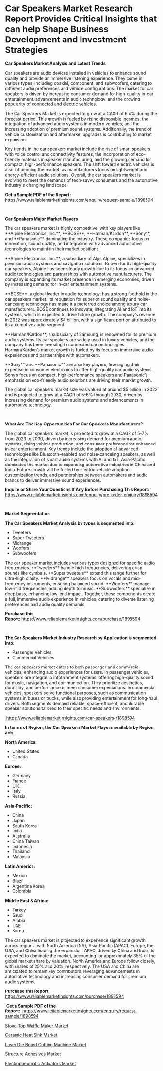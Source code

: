 <p><h1>Car Speakers Market Research Report Provides Critical Insights that can help Shape Business Development and Investment Strategies</h1></p><p><strong>Car Speakers Market Analysis and Latest Trends</strong></p>
<p><p>Car speakers are audio devices installed in vehicles to enhance sound quality and provide an immersive listening experience. They come in various types, including coaxial, component, and subwoofers, catering to different audio preferences and vehicle configurations. The market for car speakers is driven by increasing consumer demand for high-quality in-car entertainment, advancements in audio technology, and the growing popularity of connected and electric vehicles.</p><p>The Car Speakers Market is expected to grow at a CAGR of 6.4% during the forecast period. This growth is fueled by rising disposable incomes, the integration of advanced audio systems in modern vehicles, and the increasing adoption of premium sound systems. Additionally, the trend of vehicle customization and aftermarket upgrades is contributing to market expansion.</p><p>Key trends in the car speakers market include the rise of smart speakers with voice control and connectivity features, the incorporation of eco-friendly materials in speaker manufacturing, and the growing demand for compact, high-performance speakers. The shift toward electric vehicles is also influencing the market, as manufacturers focus on lightweight and energy-efficient audio solutions. Overall, the car speakers market is evolving to meet the demands of tech-savvy consumers and the automotive industry's changing landscape.</p></p>
<p><strong>Get a Sample PDF of the Report:&nbsp;</strong> <a href="https://www.reliablemarketinsights.com/enquiry/request-sample/1898594?utm_campaign=2012&utm_medium=2&utm_source=Github&utm_content=ia&utm_term=21012025&utm_id=car-speakers">https://www.reliablemarketinsights.com/enquiry/request-sample/1898594</a></p>
<p>&nbsp;</p>
<p><strong>Car Speakers Major Market Players</strong></p>
<p><p>The car speakers market is highly competitive, with key players like **Alpine Electronics, Inc.**, **BOSE**, **Harman/Kardon**, **Sony**, and **Panasonic** dominating the industry. These companies focus on innovation, sound quality, and integration with advanced automotive technologies to maintain their market positions.</p><p>**Alpine Electronics, Inc.**, a subsidiary of Alps Alpine, specializes in premium audio systems and navigation solutions. Known for its high-quality car speakers, Alpine has seen steady growth due to its focus on advanced audio technologies and partnerships with automotive manufacturers. The company is expanding its market presence in emerging economies, driven by increasing demand for in-car entertainment systems.</p><p>**BOSE**, a global leader in audio technology, has a strong foothold in the car speakers market. Its reputation for superior sound quality and noise-canceling technology has made it a preferred choice among luxury car manufacturers. BOSE continues to innovate, integrating AI and IoT into its systems, which is expected to drive future growth. The company’s revenue in 2022 was approximately $4 billion, with a significant portion attributed to its automotive audio segment.</p><p>**Harman/Kardon**, a subsidiary of Samsung, is renowned for its premium audio systems. Its car speakers are widely used in luxury vehicles, and the company has been investing in connected car technologies. Harman/Kardon’s market growth is fueled by its focus on immersive audio experiences and partnerships with automakers.</p><p>**Sony** and **Panasonic** are also key players, leveraging their expertise in consumer electronics to offer high-quality car audio systems. Sony’s focus on compact, high-performance speakers and Panasonic’s emphasis on eco-friendly audio solutions are driving their market growth.</p><p>The global car speakers market size was valued at around $5 billion in 2022 and is projected to grow at a CAGR of 5-6% through 2030, driven by increasing demand for premium audio systems and advancements in automotive technology.</p></p>
<p>&nbsp;</p>
<p><strong>What Are The Key Opportunities For Car Speakers Manufacturers?</strong></p>
<p><p>The global car speakers market is projected to grow at a CAGR of 5-7% from 2023 to 2030, driven by increasing demand for premium audio systems, rising vehicle production, and consumer preference for enhanced in-car entertainment. Key trends include the adoption of advanced technologies like Bluetooth-enabled and noise-canceling speakers, as well as the integration of smart audio systems with AI and IoT. Asia-Pacific dominates the market due to expanding automotive industries in China and India. Future growth will be fueled by electric vehicle adoption, customization trends, and partnerships between automakers and audio brands to deliver immersive sound experiences.</p></p>
<p><strong>Inquire or Share Your Questions If Any Before Purchasing This Report:</strong> <a href="https://www.reliablemarketinsights.com/enquiry/pre-order-enquiry/1898594?utm_campaign=2012&utm_medium=2&utm_source=Github&utm_content=ia&utm_term=21012025&utm_id=car-speakers">https://www.reliablemarketinsights.com/enquiry/pre-order-enquiry/1898594</a></p>
<p>&nbsp;</p>
<p><strong>Market Segmentation</strong></p>
<p><strong>The Car Speakers Market Analysis by types is segmented into:</strong></p>
<p><ul><li>Tweeters</li><li>Super Tweeters</li><li>Midrange</li><li>Woofers</li><li>Subwoofers</li></ul></p>
<p><p>The car speaker market includes various types designed for specific audio frequencies. **Tweeters** handle high frequencies, delivering crisp sounds like cymbals. **Super tweeters** extend this range further for ultra-high clarity. **Midrange** speakers focus on vocals and mid-frequency instruments, ensuring balanced sound. **Woofers** manage low-mid frequencies, adding depth to music. **Subwoofers** specialize in deep bass, enhancing low-end impact. Together, these components create a full, immersive audio experience in vehicles, catering to diverse listening preferences and audio quality demands.</p></p>
<p><strong>Purchase this Report:&nbsp;</strong><a href="https://www.reliablemarketinsights.com/purchase/1898594?utm_campaign=2012&utm_medium=2&utm_source=Github&utm_content=ia&utm_term=21012025&utm_id=car-speakers">https://www.reliablemarketinsights.com/purchase/1898594</a></p>
<p>&nbsp;</p>
<p><strong>The Car Speakers Market Industry Research by Application is segmented into:</strong></p>
<p><ul><li>Passenger Vehicles</li><li>Commercial Vehicles</li></ul></p>
<p><p>The car speakers market caters to both passenger and commercial vehicles, enhancing audio experiences for users. In passenger vehicles, speakers are integral to infotainment systems, offering high-quality sound for music, navigation, and communication. They prioritize aesthetics, durability, and performance to meet consumer expectations. In commercial vehicles, speakers serve functional purposes, such as communication systems in buses or trucks, while also providing entertainment for long-haul drivers. Both segments demand reliable, space-efficient, and durable speaker solutions tailored to their specific needs and environments.</p></p>
<p><a href="https://www.reliablemarketinsights.com/car-speakers-r1898594?utm_campaign=2012&utm_medium=2&utm_source=Github&utm_content=ia&utm_term=21012025&utm_id=car-speakers">&nbsp;https://www.reliablemarketinsights.com/car-speakers-r1898594</a></p>
<p><strong>In terms of Region, the Car Speakers Market Players available by Region are:</strong></p>
<p>
    <p> <strong> North America: </strong>
        <ul>
            <li>United States</li>
            <li>Canada</li>
        </ul>
        </p> 
    <p> <strong> Europe: </strong>
        <ul>
            <li>Germany</li>
            <li>France</li>
            <li>U.K.</li>
            <li>Italy</li>
            <li>Russia</li>
        </ul>
        </p> 
    <p> <strong> Asia-Pacific: </strong>
        <ul>
            <li>China</li>
            <li>Japan</li>
            <li>South Korea</li>
            <li>India</li>
            <li>Australia</li>
            <li>China Taiwan</li>
            <li>Indonesia</li>
            <li>Thailand</li>
            <li>Malaysia</li>
        </ul>
        </p> 
    <p> <strong> Latin America: </strong>
        <ul>
            <li>Mexico</li>
            <li>Brazil</li>
            <li>Argentina Korea</li>
            <li>Colombia</li>
        </ul>
        </p> 
    <p> <strong> Middle East & Africa: </strong>
        <ul>
            <li>Turkey</li>
            <li>Saudi</li>
            <li>Arabia</li>
            <li>UAE</li>
            <li>Korea</li>
        </ul>
    </p>
    </p>
<p><p>The car speakers market is projected to experience significant growth across regions, with North America (NA), Asia-Pacific (APAC), Europe, the USA, and China leading the expansion. APAC, driven by China and India, is expected to dominate the market, accounting for approximately 35% of the global market share by valuation. North America and Europe follow closely, with shares of 25% and 20%, respectively. The USA and China are anticipated to remain key contributors, leveraging advancements in automotive technology and increasing consumer demand for premium audio systems.</p></p>
<p><strong>Purchase this Report: </strong><a href="https://www.reliablemarketinsights.com/purchase/1898594?utm_campaign=2012&utm_medium=2&utm_source=Github&utm_content=ia&utm_term=21012025&utm_id=car-speakers">https://www.reliablemarketinsights.com/purchase/1898594</a></p>
<p>&nbsp;<strong>Get a Sample PDF of the Report:&nbsp;&nbsp;</strong><a href="https://www.reliablemarketinsights.com/enquiry/request-sample/1898594?utm_campaign=2012&utm_medium=2&utm_source=Github&utm_content=ia&utm_term=21012025&utm_id=car-speakers">https://www.reliablemarketinsights.com/enquiry/request-sample/1898594</a></p>
<p><strong></strong></p>
<p><p><a href="https://www.linkedin.com/pulse/overview-stove-top-waffle-maker-market-2025-2032-growth-ftmzf?utm_campaign=2012&utm_medium=2&utm_source=Github&utm_content=ia&utm_term=21012025&utm_id=car-speakers">Stove-Top Waffle Maker Market</a></p><p><a href="https://www.linkedin.com/pulse/ceramic-heat-sink-market-growth-projections-67-cagr-from-9asof?utm_campaign=2012&utm_medium=2&utm_source=Github&utm_content=ia&utm_term=21012025&utm_id=car-speakers">Ceramic Heat Sink Market</a></p><p><a href="https://www.linkedin.com/pulse/laser-die-board-cutting-machine-market-forecast-2025-2032-cls0c?utm_campaign=2012&utm_medium=2&utm_source=Github&utm_content=ia&utm_term=21012025&utm_id=car-speakers">Laser Die Board Cutting Machine Market</a></p><p><a href="https://www.linkedin.com/pulse/future-growth-prospects-structure-adhesives-market-d5rac?utm_campaign=2012&utm_medium=2&utm_source=Github&utm_content=ia&utm_term=21012025&utm_id=car-speakers">Structure Adhesives Market</a></p><p><a href="https://www.linkedin.com/pulse/electropneumatic-actuators-market-insights-report-yom8c?utm_campaign=2012&utm_medium=2&utm_source=Github&utm_content=ia&utm_term=21012025&utm_id=car-speakers">Electropneumatic Actuators Market</a></p></p>